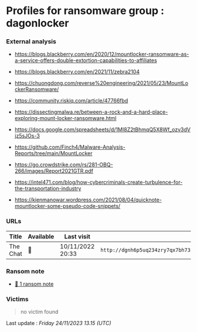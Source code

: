 # Profiles for ransomware group : **dagonlocker**


> 

### External analysis
- https://blogs.blackberry.com/en/2020/12/mountlocker-ransomware-as-a-service-offers-double-extortion-capabilities-to-affiliates

- https://blogs.blackberry.com/en/2021/11/zebra2104

- https://chuongdong.com/reverse%20engineering/2021/05/23/MountLockerRansomware/

- https://community.riskiq.com/article/47766fbd

- https://dissectingmalwa.re/between-a-rock-and-a-hard-place-exploring-mount-locker-ransomware.html

- https://docs.google.com/spreadsheets/d/1MI8Z2tBhmqQ5X8Wf_ozv3dVjz5sJOs-3

- https://github.com/Finch4/Malware-Analysis-Reports/tree/main/MountLocker

- https://go.crowdstrike.com/rs/281-OBQ-266/images/Report2021GTR.pdf

- https://intel471.com/blog/how-cybercriminals-create-turbulence-for-the-transportation-industry

- https://kienmanowar.wordpress.com/2021/08/04/quicknote-mountlocker-some-pseudo-code-snippets/

### URLs
| Title | Available | Last visit | fqdn | Screenshot 
|---|---|---|---|---|
| The Chat | 🔴 | 10/11/2022 20:33 | `http://dgnh6p5uq234zry7qx7bh73hj5ht3jqisgfet6s7j7uyas5i46xfdkyd.onion` | ❌ | 


### Ransom note
* [📝 1 ransom note](notes/dagonlocker)

### Victims

> no victim found




Last update : _Friday 24/11/2023 13.15 (UTC)_
